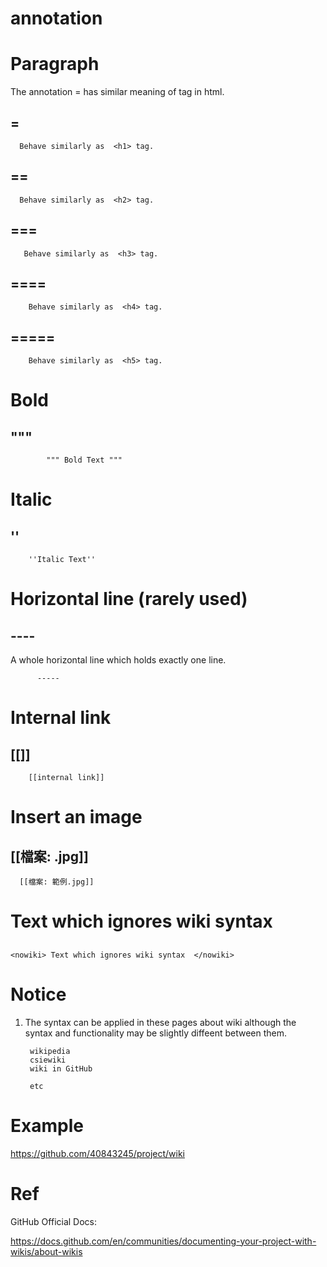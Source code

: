 # annotation

# Paragraph #
The annotation = has similar meaning of <h> tag in html.
## = ##
    
      Behave similarly as  <h1> tag.
  
## == ##
      
      Behave similarly as  <h2> tag.
## === ##

       Behave similarly as  <h3> tag.
## ==== ##
        
        Behave similarly as  <h4> tag.
## ===== ##
        
        Behave similarly as  <h5> tag.
  
# Bold #
## """ ## 
    
            """ Bold Text """
    
# Italic # 
## ''
    
        ''Italic Text''
    
# Horizontal line (rarely used)
## ----
A whole horizontal line which holds exactly one line.
    
          ----- 
    
# Internal link #
## [[]] 
    
        [[internal link]]
 
# Insert an image #
## [[檔案: .jpg]]
    
      [[檔案: 範例.jpg]]
    
# Text which ignores wiki syntax 
## <nowiki> </nowiki>
    
    <nowiki> Text which ignores wiki syntax  </nowiki>
    
# Notice
1. The syntax can be applied in these pages about wiki although the syntax and functionality may be slightly diffeent between them.
    
        wikipedia
        csiewiki
        wiki in GitHub
    
        etc
    
# Example
https://github.com/40843245/project/wiki

# Ref

GitHub Official Docs:
    
https://docs.github.com/en/communities/documenting-your-project-with-wikis/about-wikis

